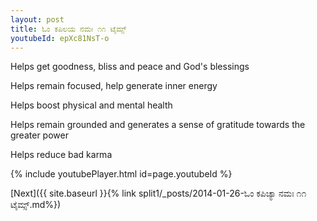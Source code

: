```yaml
---
layout: post
title: ಓಂ ಕಪಿಲಯ ನಮಃ ೧೧ ಟೈಮ್ಸ್
youtubeId: epXc81NsT-o
---
```

 
 
Helps get goodness, bliss and peace and God's blessings
 
Helps remain focused, help generate inner energy 
 
Helps boost physical and mental health 
 
Helps remain grounded and generates a sense of gratitude towards the greater power 
 
Helps reduce bad karma
 
 
 
 


{% include youtubePlayer.html id=page.youtubeId %}
 
[Next]({{ site.baseurl }}{% link  split1/_posts/2014-01-26-ಓಂ ಕಪಿಚ್ಯಾ ನಮಃ ೧೧ ಟೈಮ್ಸ್.md%})
 
